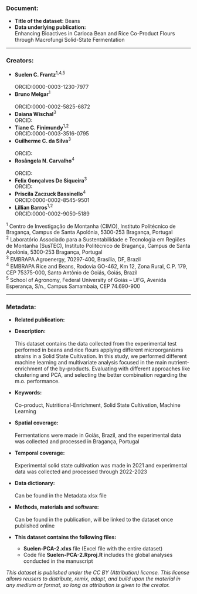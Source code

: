 ### Document:
- **Title of the dataset:** Beans
- **Data underlying publication:** <br/>
Enhancing Bioactives in Carioca Bean and Rice Co-Product Flours through Macrofungi Solid-State Fermentation

---

### Creators:
- **Suelen C. Frantz**<sup>1,4,5</sup>  <br/>	
ORCID:0000-0003-1230-7977
- **Bruno Melgar**<sup>1</sup>  <br/>	
ORCID:0000-0002-5825-6872
- **Daiana Wischal**<sup>3</sup>  <br/>
ORCID:
- **Tiane C. Finimundy**<sup>1,2</sup>  <br/>
ORCID:0000-0003-3516-0795
- **Guilherme C. da Silva**<sup>3</sup>  <br/>	
ORCID:
- **Rosângela N. Carvalho**<sup>4</sup>  <br/>	
ORCID:
- **Felix Gonçalves De Siqueira**<sup>3</sup>  <br/>
ORCID:	
- **Priscila Zaczuck Bassinello**<sup>4</sup>  <br/>
ORCID:0000-0002-8545-9501	
- **Lillian Barros**<sup>1,2</sup>  <br/>
ORCID:0000-0002-9050-5189 <br/>

<sup>1</sup> Centro de Investigação de Montanha (CIMO), Instituto Politécnico de Bragança, Campus de Santa Apolónia, 5300-253 Bragança, Portugal <br/>
<sup>2</sup> Laboratório Associado para a Sustentabilidade e Tecnologia em Regiões de Montanha (SusTEC), Instituto Politécnico de Bragança, Campus de Santa Apolónia, 5300-253 Bragança, Portugal <br/>
<sup>3</sup> EMBRAPA Agroenergy, 70297-400, Brasília, DF, Brazil <br/>
<sup>4</sup> EMBRAPA Rice and Beans, Rodovia GO-462, Km 12, Zona Rural, C.P. 179, CEP 75375-000, Santo Antônio de Goiás, Goiás, Brazil <br/>
<sup>5</sup> School of Agronomy, Federal University of Goiás – UFG, Avenida Esperança, S/n., Campus Samambaia, CEP 74.690-900 <br/>

---
### Metadata:
- **Related publication:**

- **Description:** <br/>	
This dataset contains the data collected from the experimental test performed in beans and rice flours applying different microorganisms strains in a Solid State Cultivation. In this study, we performed different machine learning and multivariate analysis focused in the main nutrient-enrichment of the by-products. Evaluating with different approaches like clustering and PCA, and selecting the better combination regarding the m.o. performance.

- **Keywords:** <br/>	
Co-product, Nutritional-Enrichment, Solid State Cultivation, Machine Learning

- **Spatial coverage:** <br/>	
Fermentations were made in Goiás, Brazil, and the experimental data was collected and processed in Bragança, Portugal

- **Temporal coverage:** <br/>	
Experimental solid state cultivation was made in 2021 and experimental data was collected and processed through 2022-2023

- **Data dictionary:** <br/>	
Can be found in the Metadata xlsx file

- **Methods, materials and software:** <br/>	
Can be found in the publication, will be linked to the dataset once published online

- **This dataset contains the following files:**
  - **Suelen-PCA-2.xlxs** file (Excel file with the entire dataset)
  - Code file **Suelen-PCA-2.Rproj.R** includes the global analyses conducted in the manuscript

*This dataset is published under the CC BY (Attribution) license.
This license allows reusers to distribute, remix, adapt, and build upon the material in any medium or format, so long as attribution is given to the creator.*
